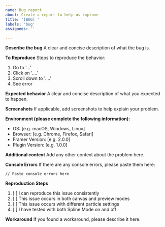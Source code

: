 ```yaml
---
name: Bug report
about: Create a report to help us improve
title: '[BUG] '
labels: 'bug'
assignees: ''

---
```


**Describe the bug**
A clear and concise description of what the bug is.

**To Reproduce**
Steps to reproduce the behavior:
1. Go to '...'
2. Click on '....'
3. Scroll down to '....'
4. See error

**Expected behavior**
A clear and concise description of what you expected to happen.

**Screenshots**
If applicable, add screenshots to help explain your problem.

**Environment (please complete the following information):**
 - OS: [e.g. macOS, Windows, Linux]
 - Browser: [e.g. Chrome, Firefox, Safari]
 - Framer Version: [e.g. 2.0.0]
 - Plugin Version: [e.g. 1.0.0]

**Additional context**
Add any other context about the problem here.

**Console Errors**
If there are any console errors, please paste them here:

```
// Paste console errors here
```

**Reproduction Steps**
1. [ ] I can reproduce this issue consistently
2. [ ] This issue occurs in both canvas and preview modes
3. [ ] This issue occurs with different particle settings
4. [ ] I have tested with both Spline Mode on and off

**Workaround**
If you found a workaround, please describe it here. 